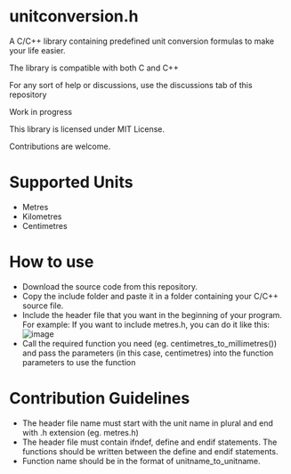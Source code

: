 # unitconversion.h
A C/C++ library containing predefined unit conversion formulas to make your life easier.

The library is compatible with both C and C++

For any sort of help or discussions, use the discussions tab of this repository

Work in progress

This library is licensed under MIT License.

Contributions are welcome.

# Supported Units
- Metres
- Kilometres
- Centimetres

# How to use
- Download the source code from this repository.
- Copy the include folder and paste it in a folder containing your C/C++ source file.
- Include the header file that you want in the beginning of your program.
For example: If you want to include metres.h, you can do it like this:
![image](https://user-images.githubusercontent.com/88923986/233766447-13e749cf-07ab-472a-9d77-0c9b0fc029d3.png)
- Call the required function you need (eg. centimetres_to_millimetres()) and pass the parameters (in this case, centimetres) into the function parameters to use the function

# Contribution Guidelines
- The header file name must start with the unit name in plural and end with .h extension (eg. metres.h)
- The header file must contain ifndef, define and endif statements. The functions should be written between the define and endif statements.
- Function name should be in the format of unitname_to_unitname.
 

